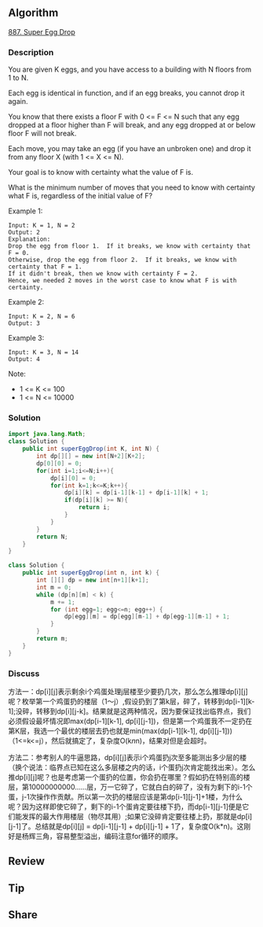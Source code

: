 ## Algorithm

[887. Super Egg Drop](https://leetcode.com/problems/super-egg-drop/)

### Description

You are given K eggs, and you have access to a building with N floors from 1 to N.

Each egg is identical in function, and if an egg breaks, you cannot drop it again.

You know that there exists a floor F with 0 <= F <= N such that any egg dropped at a floor higher than F will break, and any egg dropped at or below floor F will not break.

Each move, you may take an egg (if you have an unbroken one) and drop it from any floor X (with 1 <= X <= N).

Your goal is to know with certainty what the value of F is.

What is the minimum number of moves that you need to know with certainty what F is, regardless of the initial value of F?

Example 1:

```
Input: K = 1, N = 2
Output: 2
Explanation:
Drop the egg from floor 1.  If it breaks, we know with certainty that F = 0.
Otherwise, drop the egg from floor 2.  If it breaks, we know with certainty that F = 1.
If it didn't break, then we know with certainty F = 2.
Hence, we needed 2 moves in the worst case to know what F is with certainty.
```

Example 2:

```
Input: K = 2, N = 6
Output: 3
```

Example 3:

```
Input: K = 3, N = 14
Output: 4
```

Note:

- 1 <= K <= 100
- 1 <= N <= 10000

### Solution

```java
import java.lang.Math;
class Solution {
    public int superEggDrop(int K, int N) {
        int dp[][] = new int[N+2][K+2];
        dp[0][0] = 0;
        for(int i=1;i<=N;i++){
            dp[i][0] = 0;
            for(int k=1;k<=K;k++){
                dp[i][k] = dp[i-1][k-1] + dp[i-1][k] + 1;
                if(dp[i][k] >= N){
                    return i;
                }
            }
        }
        return N;
    }
}
```

```JAVA
class Solution {
    public int superEggDrop(int n, int k) {
        int [][] dp = new int[n+1][k+1];
        int m = 0;
        while (dp[n][m] < k) {
            m += 1;
            for (int egg=1; egg<=n; egg++) {
                dp[egg][m] = dp[egg][m-1] + dp[egg-1][m-1] + 1;
            }
        }
        return m;
    }
}
```

### Discuss

方法一：dp[i][j]表示剩余i个鸡蛋处理j层楼至少要扔几次，那么怎么推理dp[i][j]呢？枚举第一个鸡蛋扔的楼层（1～j）,假设扔到了第k层，碎了，转移到dp[i-1][k-1];没碎，转移到dp[i][j-k]。结果就是这两种情况，因为要保证找出临界点，我们必须假设最坏情况即max(dp[i-1][k-1], dp[i][j-1])，但是第一个鸡蛋我不一定扔在第K层，我选一个最优的楼层去扔也就是min(max(dp[i-1][k-1], dp[i][j-1])) （1<=k<=j），然后就搞定了，复杂度O(k*n*n)，结果对但是会超时。



方法二：参考别人的牛逼思路，dp[i][j]表示i个鸡蛋扔j次至多能测出多少层的楼（换个说法：临界点已知在这么多层楼之内的话，i个蛋扔j次肯定能找出来）。怎么推dp[i][j]呢？也是考虑第一个蛋扔的位置，你会扔在哪里？假如扔在特别高的楼层，第10000000000......层，万一它碎了，它就白白的碎了，没有为剩下的i-1个蛋，j-1次操作作贡献。所以第一次扔的楼层应该是第dp[i-1][j-1]+1楼，为什么呢？因为这样即使它碎了，剩下的i-1个蛋肯定要往楼下扔，而dp[i-1][j-1]便是它们能发挥的最大作用楼层（物尽其用）;如果它没碎肯定要往楼上扔，那就是dp[i][j-1]了。总结就是dp[i][j] = dp[i-1][j-1] + dp[i][j-1] + 1了，复杂度O(k*n)。这刚好是杨辉三角，容易整型溢出，编码注意for循环的顺序。



## Review


## Tip


## Share
